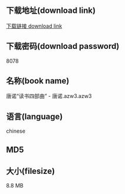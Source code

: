 ## 下载地址(download link)
[下载链接 download link](https://tutu365.netlify.app/?s=%E5%94%90%E8%AF%BA%E2%80%9C%E8%AF%BB%E4%B9%A6%E5%9B%9B%E9%83%A8%E6%9B%B2%E2%80%9D+-+%E5%94%90%E8%AF%BA.azw3)

## 下载密码(download password)
8078

## 名称(book name)
唐诺“读书四部曲” - 唐诺.azw3.azw3

## 语言(language)
chinese

## MD5


## 大小(filesize)
8.8 MB
